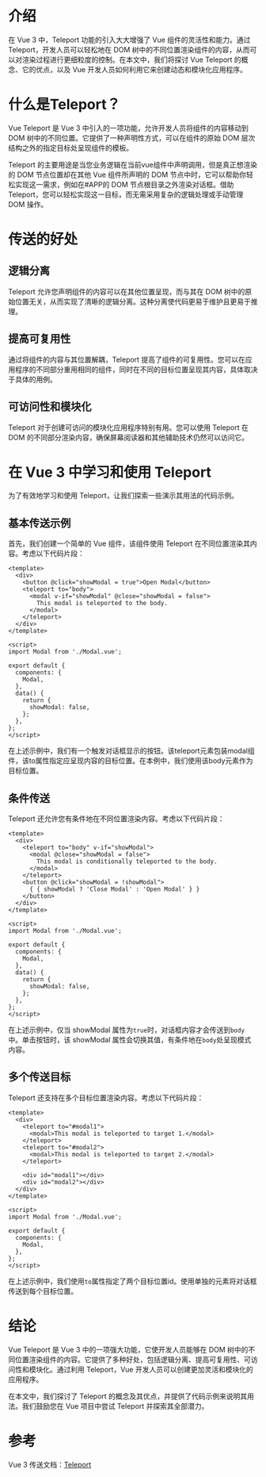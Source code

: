 # 介绍

在 Vue 3 中，Teleport 功能的引入大大增强了 Vue 组件的灵活性和能力。通过Teleport，开发人员可以轻松地在 DOM 树中的不同位置渲染组件的内容，从而可以对渲染过程进行更细粒度的控制。在本文中，我们将探讨 Vue Teleport 的概念、它的优点，以及 Vue 开发人员如何利用它来创建动态和模块化应用程序。

# 什么是Teleport？

Vue Teleport 是 Vue 3 中引入的一项功能，允许开发人员将组件的内容移动到 DOM 树中的不同位置。它提供了一种声明性方式，可以在组件的原始 DOM 层次结构之外的指定目标处呈现组件的模板。

Teleport 的主要用途是当您业务逻辑在当前vue组件中声明调用，但是真正想渲染的 DOM 节点位置却在其他 Vue 组件所声明的 DOM 节点中时，它可以帮助你轻松实现这一需求，例如在#APP的 DOM 节点根目录之外渲染对话框。借助 Teleport，您可以轻松实现这一目标，而无需采用复杂的逻辑处理或手动管理 DOM 操作。

# 传送的好处

## 逻辑分离

Teleport 允许您声明组件的内容可以在其他位置呈现，而与其在 DOM 树中的原始位置无关，从而实现了清晰的逻辑分离。这种分离使代码更易于维护且更易于推理。

## 提高可复用性

通过将组件的内容与其位置解耦，Teleport 提高了组件的可复用性。您可以在应用程序的不同部分重用相同的组件，同时在不同的目标位置呈现其内容，具体取决于具体的用例。

## 可访问性和模块化

Teleport 对于创建可访问的模块化应用程序特别有用。您可以使用 Teleport 在 DOM 的不同部分渲染内容，确保屏幕阅读器和其他辅助技术仍然可以访问它。

# 在 Vue 3 中学习和使用 Teleport

为了有效地学习和使用 Teleport，让我们探索一些演示其用法的代码示例。

## 基本传送示例

首先，我们创建一个简单的 Vue 组件，该组件使用 Teleport 在不同位置渲染其内容。考虑以下代码片段：

```vue
<template>
  <div>
    <button @click="showModal = true">Open Modal</button>
    <teleport to="body">
      <modal v-if="showModal" @close="showModal = false">
        This modal is teleported to the body.
      </modal>
    </teleport>
  </div>
</template>

<script>
import Modal from './Modal.vue';

export default {
  components: {
    Modal,
  },
  data() {
    return {
      showModal: false,
    };
  },
};
</script>
```

在上述示例中，我们有一个触发对话框显示的按钮。该teleport元素包装modal组件，该to属性指定应呈现内容的目标位置。在本例中，我们使用该body元素作为目标位置。

## 条件传送

Teleport 还允许您有条件地在不同位置渲染内容。考虑以下代码片段：

```vue
<template>
  <div>
    <teleport to="body" v-if="showModal">
      <modal @close="showModal = false">
        This modal is conditionally teleported to the body.
      </modal>
    </teleport>
    <button @click="showModal = !showModal">
      { { showModal ? 'Close Modal' : 'Open Modal' } }
    </button>
  </div>
</template>

<script>
import Modal from './Modal.vue';

export default {
  components: {
    Modal,
  },
  data() {
    return {
      showModal: false,
    };
  },
};
</script>
```

在上述示例中，仅当 showModal 属性为`true`时，对话框内容才会传送到`body`中。单击按钮时，该 showModal 属性会切换其值，有条件地在`body`处呈现模式内容。

## 多个传送目标

Teleport 还支持在多个目标位置渲染内容。考虑以下代码片段：

```vue
<template>
  <div>
    <teleport to="#modal1">
      <modal>This modal is teleported to target 1.</modal>
    </teleport>
    <teleport to="#modal2">
      <modal>This modal is teleported to target 2.</modal>
    </teleport>

    <div id="modal1"></div>
    <div id="modal2"></div>
  </div>
</template>

<script>
import Modal from './Modal.vue';

export default {
  components: {
    Modal,
  },
};
</script>
```

在上述示例中，我们使用`to`属性指定了两个目标位置id。使用单独的元素将对话框传送到每个目标位置。

# 结论
Vue Teleport 是 Vue 3 中的一项强大功能，它使开发人员能够在 DOM 树中的不同位置渲染组件的内容。它提供了多种好处，包括逻辑分离、提高可复用性、可访问性和模块化。通过利用 Teleport，Vue 开发人员可以创建更加灵活和模块化的应用程序。

在本文中，我们探讨了 Teleport 的概念及其优点，并提供了代码示例来说明其用法。我们鼓励您在 Vue 项目中尝试 Teleport 并探索其全部潜力。

# 参考
Vue 3 传送文档：[Teleport](https://cn.vuejs.org/guide/built-ins/teleport.html#basic-usage)